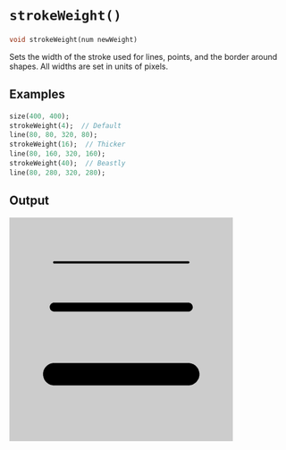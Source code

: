 # `strokeWeight()`

```dart
void strokeWeight(num newWeight)
```

Sets the width of the stroke used for lines, points, and the border around shapes.
All widths are set in units of pixels.

## Examples

```dart
size(400, 400);
strokeWeight(4);  // Default
line(80, 80, 320, 80);
strokeWeight(16);  // Thicker
line(80, 160, 320, 160);
strokeWeight(40);  // Beastly
line(80, 280, 320, 280);
```

## Output

<img src="/_images/strokeWeight_1.png" width="400" height="400" />
